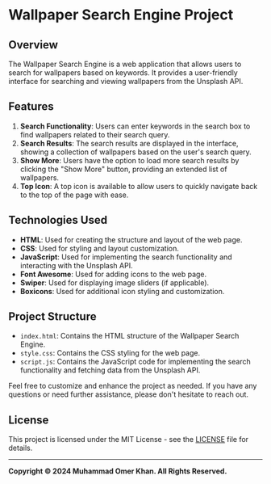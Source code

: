 
# Wallpaper Search Engine Project

## Overview
The Wallpaper Search Engine is a web application that allows users to search for wallpapers based on keywords. It provides a user-friendly interface for searching and viewing wallpapers from the Unsplash API.

## Features
1. **Search Functionality**: Users can enter keywords in the search box to find wallpapers related to their search query.
2. **Search Results**: The search results are displayed in the interface, showing a collection of wallpapers based on the user's search query.
3. **Show More**: Users have the option to load more search results by clicking the "Show More" button, providing an extended list of wallpapers.
4. **Top Icon**: A top icon is available to allow users to quickly navigate back to the top of the page with ease.

## Technologies Used
- **HTML**: Used for creating the structure and layout of the web page.
- **CSS**: Used for styling and layout customization.
- **JavaScript**: Used for implementing the search functionality and interacting with the Unsplash API.
- **Font Awesome**: Used for adding icons to the web page.
- **Swiper**: Used for displaying image sliders (if applicable).
- **Boxicons**: Used for additional icon styling and customization.

## Project Structure
- `index.html`: Contains the HTML structure of the Wallpaper Search Engine.
- `style.css`: Contains the CSS styling for the web page.
- `script.js`: Contains the JavaScript code for implementing the search functionality and fetching data from the Unsplash API.

Feel free to customize and enhance the project as needed. If you have any questions or need further assistance, please don't hesitate to reach out.

## License
This project is licensed under the MIT License - see the [LICENSE](https://github.com/OmerKhan24/SleepSmart/blob/main/LICENSE.md) file for details.

---

**Copyright © 2024 Muhammad Omer Khan. All Rights Reserved.**
